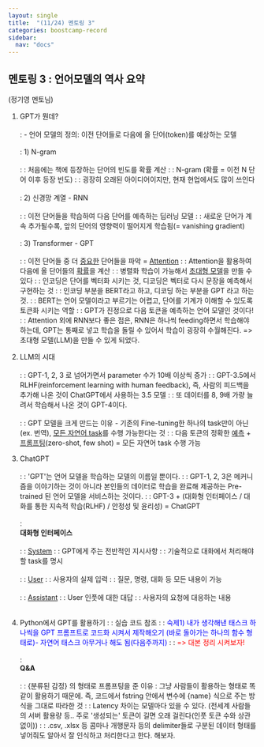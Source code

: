 ```yaml
---
layout: single
title:  "(11/24) 멘토링 3"
categories: boostcamp-record
sidebar:
  nav: "docs"
---
```


<h2>멘토링 3 : 언어모델의 역사 요약</h2>
(정기영 멘토님)

1. GPT가 뭔데?<br><br>
: - 언어 모델의 정의: 이전 단어들로 다음에 올 단어(token)를 예상하는 모델<br><br>
: 1) N-gram<br><br>
: : 처음에는 책에 등장하는 단어의 빈도를 확률 계산
: : N-gram (확률 = 이전 N 단어 이후 등장 빈도)
: : 굉장히 오래된 아이디어이지만, 현재 현업에서도 많이 쓰인다
<br><br>
: 2) 신경망 계열 - RNN<br><br>
: : 이전 단어들을 학습하여 다음 단어를 예측하는 딥러닝 모델
: : 새로운 단어가 계속 추가될수록, 앞의 단어의 영향력이 떨어지게 학습됨(= vanishing gradient)
<br><br>
: 3) Transformer - GPT<br><br>
: : 이전 단어들 중 더 <u>중요한</u> 단어들을 파악 = <u>Attention</u>
: : Attention을 활용하여 다음에 올 단어들의 <u>확률</u>을 계산
: : 병렬화 학습이 가능해서 <u>초대형 모델</u>을 만들 수 있다
: : 인코딩은 단어를 벡터화 시키는 것, 디코딩은 벡터로 다시 문장을 예측해서 구현하는 것
: : 인코딩 부분을 BERT라고 하고, 디코딩 하는 부분을 GPT 라고 하는 것.
: : BERT는 언어 모델이라고 부르기는 어렵고, 단어를 기계가 이해할 수 있도록 토큰화 시키는 역할
: : GPT가 진정으로 다음 토큰을 예측하는 언어 모델인 것이다!
: : Attention 외에 RNN보다 좋은 점은, RNN은 하나씩 feeding하면서 학습해야 하는데, GPT는 통째로 넣고 학습을 돌릴 수 있어서 학습이 굉장히 수월해진다. => 초대형 모델(LLM)을 만들 수 있게 되었다.

2. LLM의 시대<br><br>
: : GPT-1, 2, 3 로 넘어가면서 parameter 수가 10배 이상씩 증가
: : GPT-3.5에서 RLHF(reinforcement learning with human feedback), 즉, 사람의 피드백을 추가해 나온 것이 ChatGPT에서 사용하는 3.5 모델
: : 또 데이터를 8, 9배 가량 늘려서 학습해서 나온 것이 GPT-4이다.
<br><br>
: : GPT 모델을 크게 만드는 이유 - 기존의 Fine-tuning한 하나의 task만이 아닌(ex. 번역), <u>모든 자연어 task</u>를 수행 가능한다는 것
: : 다음 토큰의 정확한 <u>예측</u> + <u>프롬프팅</u>(zero-shot, few shot) = 모든 자연어 task 수행 가능

3. ChatGPT<br><br>
: : 'GPT'는 언어 모델을 학습하는 모델의 이름일 뿐이다.
: : GPT-1, 2, 3은 메커니즘을 이야기하는 것이 아니라 본인들의 데이터로 학습을 완료해 제공하는 Pre-trained 된 언어 모델을 서비스하는 것이다.
: : GPT-3 + (대화형 인터페이스 / 대화를 통한 지속적 학습(RLHF) / 안정성 및 윤리성) = ChatGPT
<br><br>
: <br><b>대화형 인터페이스</b><br><br>
: : <u>System</u>
: : GPT에게 주는 전반적인 지시사항
: : 기술적으로 대화에서 처리해야 할 task를 명시
<br><br>
: : <u>User</u>
: : 사용자의 실제 입력
: : 질문, 명령, 대화 등 모든 내용이 가능
<br><br>
: : <u>Assistant</u>
: : User 인풋에 대한 대답
: : 사용자의 요청에 대응하는 내용
<br><br>
4. Python에서 GPT를 활용하기
: : 실습 코드 참조
: : <span style="color:blue">숙제1) 내가 생각해낸 태스크 하나씩을 GPT 프롬프트로 코드화 시켜서 제작해오기 (바로 돌아가는 하나의 함수 형태로)- 자연어 태스크 아무거나 해도 됨(다음주까지)</span>
: : <span style="color:red">=> 대본 정리 시켜보자!</span>
<br><br>
: <br><b>Q&A</b><br><br>
: : {분류된 감정} 의 형태로 프롬프팅을 준 이유 : 그냥 사람들이 활용하는 형태로 똑같이 활용하기 때문에. 즉, 코드에서 fstring 안에서 변수에 {name} 식으로 주는 방식을 그대로 따라한 것
: : Latency 차이는 모델마다 있을 수 있다. (전세계 사람들의 서버 활용량 등.. 주로 '생성되는' 토큰이 길면 오래 걸린다(인풋 토큰 수와 상관 없이))
: : .csv, .xlsx 등 콤마나 개행문자 등의 delimiter들로 구분된 데이터 형태를 넣어줘도 알아서 잘 인식하고 처리한다고 한다. 해보자.